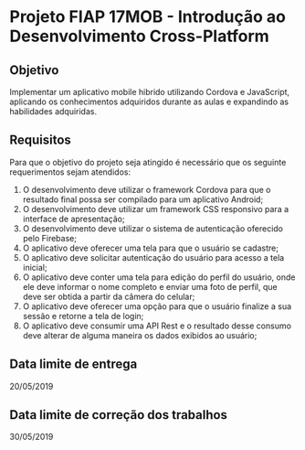 # Projeto FIAP 17MOB - Introdução ao Desenvolvimento Cross-Platform



## Objetivo
Implementar um aplicativo mobile hibrido utilizando Cordova e JavaScript, aplicando os conhecimentos adquiridos durante as aulas e expandindo as habilidades adquiridas.


## Requisitos
Para que o objetivo do projeto seja atingido é necessário que os seguinte requerimentos sejam atendidos:

1. O desenvolvimento deve utilizar o framework Cordova para que o resultado final possa ser compilado para um aplicativo Android;
2. O desenvolvimento deve utilizar um framework CSS responsivo para a interface de apresentação;
3. O desenvolvimento deve utilizar o sistema de autenticação oferecido pelo Firebase;
4. O aplicativo deve oferecer uma tela para que o usuário se cadastre;
5. O aplicativo deve solicitar autenticação do usuário para acesso a tela inicial;
6. O aplicativo deve conter uma tela para edição do perfil do usuário, onde ele deve informar o nome completo e enviar uma foto de perfil, que deve ser obtida a partir da câmera do celular;
6. O aplicativo deve oferecer uma opção para que o usuário finalize a sua sessão e retorne a tela de login;
7. O aplicativo deve consumir uma API Rest e o resultado desse consumo deve alterar de alguma maneira os dados exibidos ao usuário;


## Data limite de entrega
20/05/2019


## Data limite de correção dos trabalhos
30/05/2019
